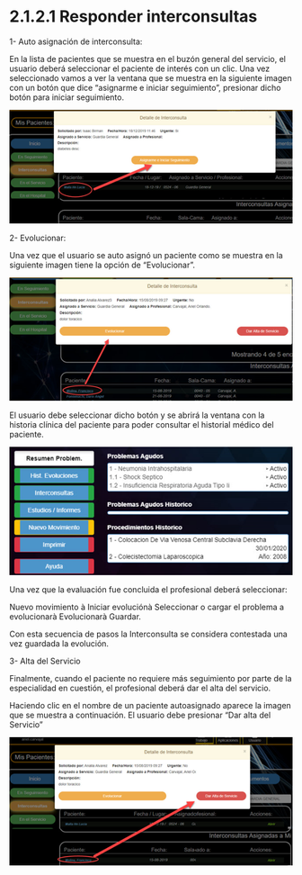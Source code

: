 # 2.1.2.1 Responder interconsultas

1-      Auto asignación de interconsulta:

En la lista de pacientes que se muestra en el buzón general del servicio, el usuario deberá seleccionar el paciente de interés con un clic. Una vez seleccionado vamos a ver la ventana que se muestra en la siguiente imagen con un botón que dice “asignarme e iniciar seguimiento”, presionar dicho botón para iniciar seguimiento.

![](<../../../.gitbook/assets/image (112).png>)

2-      Evolucionar:

Una vez que el usuario se auto asignó un paciente como se muestra en la siguiente imagen tiene la opción de “Evolucionar”.

![](<../../../.gitbook/assets/image (32).png>)

El usuario debe seleccionar dicho botón y se abrirá la ventana con la historia clínica del paciente para poder consultar el historial médico del paciente.

![](<../../../.gitbook/assets/image (114).png>)

Una vez que la evaluación fue concluida el profesional deberá seleccionar:

Nuevo movimiento à Iniciar evoluciónà Seleccionar o cargar el problema a evolucionarà Evolucionarà Guardar.

Con esta secuencia de pasos la Interconsulta se considera contestada una vez guardada la evolución.

3-      Alta del Servicio

Finalmente, cuando el paciente no requiere más seguimiento por parte de la especialidad en cuestión, el profesional deberá dar el alta del servicio.

Haciendo clic en el nombre de un paciente autoasignado aparece la imagen que se muestra a continuación. El usuario debe presionar “Dar alta del Servicio”

![](<../../../.gitbook/assets/image (48).png>)
